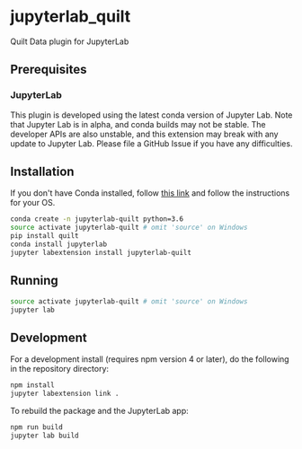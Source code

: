 # jupyterlab_quilt

Quilt Data plugin for JupyterLab

## Prerequisites

### JupyterLab
This plugin is developed using the latest conda version of Jupyter Lab. Note that Jupyter Lab is in alpha, and conda builds may not be stable. The developer APIs are also unstable, and this extension may break with any update to Jupyter Lab. Please file a GitHub Issue if you have any difficulties.

## Installation

If you don't have Conda installed, follow [this link](https://conda.io/miniconda.html) and follow the instructions for your OS.

```bash
conda create -n jupyterlab-quilt python=3.6
source activate jupyterlab-quilt # omit 'source' on Windows
pip install quilt
conda install jupyterlab
jupyter labextension install jupyterlab-quilt
```

## Running

```bash
source activate jupyterlab-quilt # omit 'source' on Windows
jupyter lab
```

## Development

For a development install (requires npm version 4 or later), do the following in the repository directory:

```bash
npm install
jupyter labextension link .
```

To rebuild the package and the JupyterLab app:

```bash
npm run build
jupyter lab build
```

